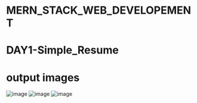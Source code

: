 # MERN_STACK_WEB_DEVELOPEMENT
# DAY1-Simple_Resume
# output images
![image](https://github.com/kalirishik/DAY1-Simple_resume/assets/110583211/ef0f1c3f-3032-4e00-8ea1-32036668ef2d)
![image](https://github.com/kalirishik/DAY1-Simple_resume/assets/110583211/e5cf4c21-33b1-4bf4-887a-4fd9ac3907c8)
![image](https://github.com/kalirishik/DAY1-Simple_resume/assets/110583211/00fdaaeb-ecd4-400f-a796-65d2d93395a7)

